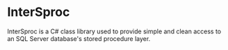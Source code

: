 # InterSproc
InterSproc is a C# class library used to provide simple and clean access to an SQL Server database's stored procedure layer.
